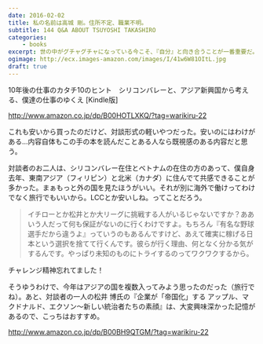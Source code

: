```yaml
---
date: 2016-02-02
title: 私の名前は高城 剛。住所不定、職業不明。
subtitle: 144 Q&A ABOUT TSUYOSHI TAKASHIRO
categories: 
    - books
excerpt: 世の中がグチャグチャになっている今こそ、『自分』と向き合うことが一番重要だ。最注目パースン高城剛のすべてがわかるQA144。
ogimage: http://ecx.images-amazon.com/images/I/41w6W81OItL.jpg
draft: true
---
```


10年後の仕事のカタチ10のヒント　シリコンバレーと、アジア新興国から考える、僕達の仕事のゆくえ [Kindle版]

http://www.amazon.co.jp/dp/B00HOTLXKQ/?tag=warikiru-22

これも安いから買ったのだけど、対談形式の軽いやつだった。安いのにはわけがある...内容自体もこの手の本を読んだことある人なら既視感のある内容だと思う。

対談者のお二人は、シリコンバレー在住とベトナムの在住の方のあって、僕自身去年、東南アジア（フィリピン）と北米（カナダ）に住んでて共感できることが多かった。まぁもっと外の国を見たほうがいい。それが別に海外で働けってわけでなく旅行でもいいから。LCCとか安いしね。ってことだろう。

> イチローとか松井とか大リーグに挑戦する人がいるじゃないですか？ああいう人だって何も保証がないのに行くわけですよ。もちろん『有名な野球選手だから違うよ』っていうのもあるんですけど、あえて確実に稼げる日本という選択を捨てて行くんです。彼らが行く理由、何となく分かる気がするんです。やっぱり未知のものにトライするのってワクワクするから。

チャレンジ精神忘れてました！

そうゆうわけで、今年はアジアの国を複数入ってみよう思ったのだった（旅行でね）。あと、対談者の一人の松井 博氏の『企業が「帝国化」する アップル、マクドナルド、エクソン～新しい統治者たちの素顔』は、大変興味深かった記憶があるので、こっちはおすすめ。

http://www.amazon.co.jp/dp/B00BH9QTGM/?tag=warikiru-22